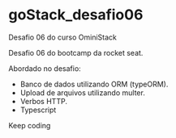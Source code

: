 # goStack_desafio06
Desafio 06 do curso OminiStack

Desafio 06 do bootcamp da rocket seat.

Abordado no desafio:

* Banco de dados utilizando ORM (typeORM).
* Upload de arquivos utilizando multer.
* Verbos HTTP.
* Typescript

Keep coding
